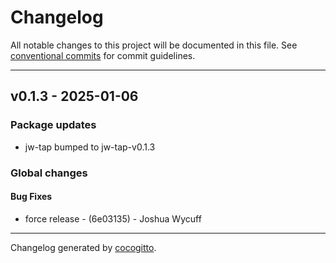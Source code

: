 # Changelog
All notable changes to this project will be documented in this file. See [conventional commits](https://www.conventionalcommits.org/) for commit guidelines.

- - -
## v0.1.3 - 2025-01-06
### Package updates
- jw-tap bumped to jw-tap-v0.1.3
### Global changes
#### Bug Fixes
- force release - (6e03135) - Joshua Wycuff

- - -

Changelog generated by [cocogitto](https://github.com/cocogitto/cocogitto).